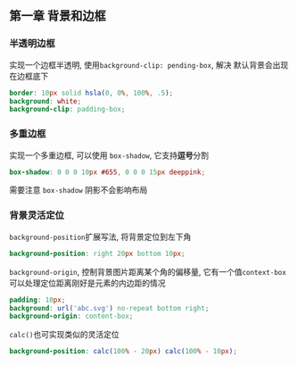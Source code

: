 ## 第一章 背景和边框

### 半透明边框

实现一个边框半透明, 使用`background-clip: pending-box`, 解决 默认背景会出现在边框底下

```scss
border: 10px solid hsla(0, 0%, 100%, .5);
background: white;
background-clip: padding-box;
```



### 多重边框

实现一个多重边框, 可以使用 `box-shadow`, 它支持**逗号**分割

```scss
box-shadow: 0 0 0 10px #655, 0 0 0 15px deeppink;
```

需要注意 `box-shadow` 阴影不会影响布局



### 背景灵活定位

`background-position`扩展写法, 将背景定位到左下角

```scss
background-position: right 20px bottom 10px;
```

`background-origin`, 控制背景图片距离某个角的偏移量, 它有一个值`context-box`可以处理定位距离刚好是元素的内边距的情况

```scss
padding: 10px;
background: url('abc.svg') no-repeat bottom right;
background-origin: content-box;
```

`calc()`也可实现类似的灵活定位

```scss
background-position: calc(100% - 20px) calc(100% - 10px);
```



